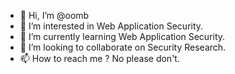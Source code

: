 - 👋 Hi, I’m @oomb
- 👀 I’m interested in Web Application Security.
- 🌱 I’m currently learning Web Application Security.
- 💞️ I’m looking to collaborate on Security Research.
- 📫 How to reach me ? No please don't. 

<!---
oomb/oomb is a ✨ special ✨ repository because its `README.md` (this file) appears on your GitHub profile.
You can click the Preview link to take a look at your changes.
--->
